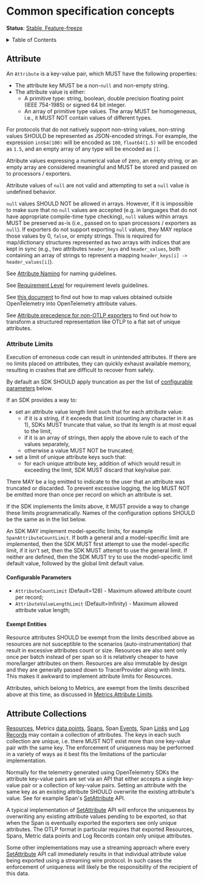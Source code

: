 <!--- Hugo front matter used to generate the website version of this page:
aliases: [/docs/reference/specification/common/common]
--->
# Common specification concepts

**Status**: [Stable, Feature-freeze](../document-status.md)

<details>
<summary>Table of Contents</summary>

<!-- toc -->

- [Attribute](#attribute)
  * [Attribute Limits](#attribute-limits)
    + [Configurable Parameters](#configurable-parameters)
    + [Exempt Entities](#exempt-entities)
- [Attribute Collections](#attribute-collections)

<!-- tocstop -->

</details>

## Attribute

<a id="attributes"></a>

An `Attribute` is a key-value pair, which MUST have the following properties:

- The attribute key MUST be a non-`null` and non-empty string.
- The attribute value is either:
  - A primitive type: string, boolean, double precision floating point (IEEE 754-1985) or signed 64 bit integer.
  - An array of primitive type values. The array MUST be homogeneous,
    i.e., it MUST NOT contain values of different types.

For protocols that do not natively support non-string values, non-string values SHOULD be represented as JSON-encoded strings.  For example, the expression `int64(100)` will be encoded as `100`, `float64(1.5)` will be encoded as `1.5`, and an empty array of any type will be encoded as `[]`.

Attribute values expressing a numerical value of zero, an empty string, or an
empty array are considered meaningful and MUST be stored and passed on to
processors / exporters.

Attribute values of `null` are not valid and attempting to set a `null` value is
undefined behavior.

`null` values SHOULD NOT be allowed in arrays. However, if it is impossible to
make sure that no `null` values are accepted
(e.g. in languages that do not have appropriate compile-time type checking),
`null` values within arrays MUST be preserved as-is (i.e., passed on to span
processors / exporters as `null`). If exporters do not support exporting `null`
values, they MAY replace those values by 0, `false`, or empty strings.
This is required for map/dictionary structures represented as two arrays with
indices that are kept in sync (e.g., two attributes `header_keys` and `header_values`,
both containing an array of strings to represent a mapping
`header_keys[i] -> header_values[i]`).

See [Attribute Naming](attribute-naming.md) for naming guidelines.

See [Requirement Level](attribute-requirement-level.md) for requirement levels guidelines.

See [this document](attribute-type-mapping.md) to find out how to map values obtained
outside OpenTelemetry into OpenTelemetry attribute values.

See [Attribute precedence for non-OTLP exporters](attribute-precedence.md) to 
find out how to transform a structured representation like OTLP to a flat set of
unique attributes.

### Attribute Limits

Execution of erroneous code can result in unintended attributes. If there are no
limits placed on attributes, they can quickly exhaust available memory, resulting
in crashes that are difficult to recover from safely.

By default an SDK SHOULD apply truncation as per the list of
[configurable parameters](#configurable-parameters) below.

If an SDK provides a way to:

- set an attribute value length limit such that for each
  attribute value:
  - if it is a string, if it exceeds that limit (counting any character in it as
    1), SDKs MUST truncate that value, so that its length is at most equal
    to the limit,
  - if it is an array of strings, then apply the above rule to each of the
    values separately,
  - otherwise a value MUST NOT be truncated;
- set a limit of unique attribute keys such that:
  - for each unique attribute key, addition of which would result in exceeding
    the limit, SDK MUST discard that key/value pair.

There MAY be a log emitted to indicate to the user that an attribute was
truncated or discarded. To prevent excessive logging, the log MUST NOT be
emitted more than once per record on which an attribute is set.

If the SDK implements the limits above, it MUST provide a way to change these
limits programmatically. Names of the configuration options SHOULD be the same as
in the list below.

An SDK MAY implement model-specific limits, for example
`SpanAttributeCountLimit`. If both a general and a model-specific limit are
implemented, then the SDK MUST first attempt to use the model-specific limit, if
it isn't set, then the SDK MUST attempt to use the general limit. If neither are
defined, then the SDK MUST try to use the model-specific limit default value,
followed by the global limit default value.

#### Configurable Parameters

* `AttributeCountLimit` (Default=128) - Maximum allowed attribute count per record;
* `AttributeValueLengthLimit` (Default=Infinity) - Maximum allowed attribute value length;

#### Exempt Entities

Resource attributes SHOULD be exempt from the limits described above as resources
are not susceptible to the scenarios (auto-instrumentation) that result in
excessive attributes count or size. Resources are also sent only once per batch
instead of per span so it is relatively cheaper to have more/larger attributes
on them. Resources are also immutable by design and they are generally passed
down to TracerProvider along with limits. This makes it awkward to implement
attribute limits for Resources.

Attributes, which belong to Metrics, are exempt from the limits described above
at this time, as discussed in
[Metrics Attribute Limits](../metrics/sdk.md#attribute-limits).

## Attribute Collections

[Resources](../resource/sdk.md), Metrics
[data points](../metrics/data-model.md#metric-points),
[Spans](../trace/api.md#set-attributes), Span
[Events](../trace/api.md#add-events), Span
[Links](../trace/api.md#specifying-links) and
[Log Records](../logs/data-model.md) may contain a collection of attributes. The
keys in each such collection are unique, i.e. there MUST NOT exist more than one
key-value pair with the same key. The enforcement of uniqueness may be performed
in a variety of ways as it best fits the limitations of the particular
implementation.

Normally for the telemetry generated using OpenTelemetry SDKs the attribute
key-value pairs are set via an API that either accepts a single key-value pair
or a collection of key-value pairs. Setting an attribute with the same key as an
existing attribute SHOULD overwrite the existing attribute's value. See for
example Span's [SetAttribute](../trace/api.md#set-attributes) API.

A typical implementation of [SetAttribute](../trace/api.md#set-attributes) API
will enforce the uniqueness by overwriting any existing attribute values pending
to be exported, so that when the Span is eventually exported the exporters see
only unique attributes. The OTLP format in particular requires that exported
Resources, Spans, Metric data points and Log Records contain only unique
attributes.

Some other implementations may use a streaming approach where every
[SetAttribute](../trace/api.md#set-attributes) API call immediately results in
that individual attribute value being exported using a streaming wire protocol.
In such cases the enforcement of uniqueness will likely be the responsibility of
the recipient of this data.
